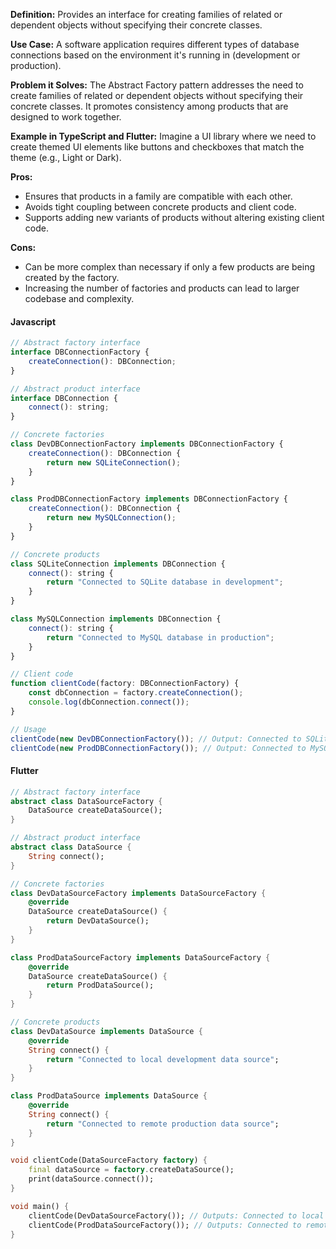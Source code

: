 **Definition:** Provides an interface for creating families of related or dependent objects without specifying their concrete classes.

**Use Case:** A software application requires different types of database connections based on the environment it's running in (development or production).

**Problem it Solves:** The Abstract Factory pattern addresses the need to create families of related or dependent objects without specifying their concrete classes. It promotes consistency among products that are designed to work together.

**Example in TypeScript and Flutter:** Imagine a UI library where we need to create themed UI elements like buttons and checkboxes that match the theme (e.g., Light or Dark).


**Pros:**
- Ensures that products in a family are compatible with each other.
- Avoids tight coupling between concrete products and client code.
- Supports adding new variants of products without altering existing client code.

**Cons:**
- Can be more complex than necessary if only a few products are being created by the factory.
- Increasing the number of factories and products can lead to larger codebase and complexity.

#### Javascript
```javascript
// Abstract factory interface
interface DBConnectionFactory {
    createConnection(): DBConnection;
}

// Abstract product interface
interface DBConnection {
    connect(): string;
}

// Concrete factories
class DevDBConnectionFactory implements DBConnectionFactory {
    createConnection(): DBConnection {
        return new SQLiteConnection();
    }
}

class ProdDBConnectionFactory implements DBConnectionFactory {
    createConnection(): DBConnection {
        return new MySQLConnection();
    }
}

// Concrete products
class SQLiteConnection implements DBConnection {
    connect(): string {
        return "Connected to SQLite database in development";
    }
}

class MySQLConnection implements DBConnection {
    connect(): string {
        return "Connected to MySQL database in production";
    }
}

// Client code
function clientCode(factory: DBConnectionFactory) {
    const dbConnection = factory.createConnection();
    console.log(dbConnection.connect());
}

// Usage
clientCode(new DevDBConnectionFactory()); // Output: Connected to SQLite database in development
clientCode(new ProdDBConnectionFactory()); // Output: Connected to MySQL database in production

```

#### Flutter
```dart
// Abstract factory interface
abstract class DataSourceFactory {
    DataSource createDataSource();
}

// Abstract product interface
abstract class DataSource {
    String connect();
}

// Concrete factories
class DevDataSourceFactory implements DataSourceFactory {
    @override
    DataSource createDataSource() {
        return DevDataSource();
    }
}

class ProdDataSourceFactory implements DataSourceFactory {
    @override
    DataSource createDataSource() {
        return ProdDataSource();
    }
}

// Concrete products
class DevDataSource implements DataSource {
    @override
    String connect() {
        return "Connected to local development data source";
    }
}

class ProdDataSource implements DataSource {
    @override
    String connect() {
        return "Connected to remote production data source";
    }
}

void clientCode(DataSourceFactory factory) {
    final dataSource = factory.createDataSource();
    print(dataSource.connect());
}

void main() {
    clientCode(DevDataSourceFactory()); // Outputs: Connected to local development data source
    clientCode(ProdDataSourceFactory()); // Outputs: Connected to remote production data source
}

```